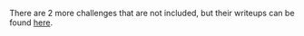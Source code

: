 There are 2 more challenges that are not included, but their writeups can be found [here](https://github.com/div0-n0h4ts/STANDCON-CTF-2022-Writeups).
